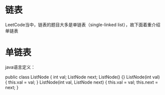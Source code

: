 # 链表
LeetCode当中，链表的题目大多是单链表（single-linked list），故下面着重介绍单链表
# 单链表
java语言定义：  

public class ListNode {
      int val;
      ListNode next;
      ListNode() {}
      ListNode(int val) { this.val = val; }
      ListNode(int val, ListNode next) { this.val = val; this.next = next; }

